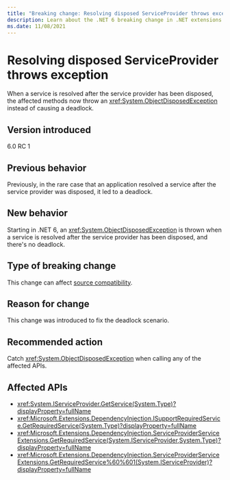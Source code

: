 ```yaml
---
title: "Breaking change: Resolving disposed ServiceProvider throws exception"
description: Learn about the .NET 6 breaking change in .NET extensions where resolving a disposed service provider throws an exception.
ms.date: 11/08/2021
---
```

# Resolving disposed ServiceProvider throws exception

When a service is resolved after the service provider has been disposed, the affected methods now throw an <xref:System.ObjectDisposedException> instead of causing a deadlock.

## Version introduced

6.0 RC 1

## Previous behavior

Previously, in the rare case that an application resolved a service after the service provider was disposed, it led to a deadlock.

## New behavior

Starting in .NET 6, an <xref:System.ObjectDisposedException> is thrown when a service is resolved after the service provider has been disposed, and there's no deadlock.

## Type of breaking change

This change can affect [source compatibility](../../categories.md#source-compatibility).

## Reason for change

This change was introduced to fix the deadlock scenario.

## Recommended action

Catch <xref:System.ObjectDisposedException> when calling any of the affected APIs.

## Affected APIs

- <xref:System.IServiceProvider.GetService(System.Type)?displayProperty=fullName>
- <xref:Microsoft.Extensions.DependencyInjection.ISupportRequiredService.GetRequiredService(System.Type)?displayProperty=fullName>
- <xref:Microsoft.Extensions.DependencyInjection.ServiceProviderServiceExtensions.GetRequiredService(System.IServiceProvider,System.Type)?displayProperty=fullName>
- <xref:Microsoft.Extensions.DependencyInjection.ServiceProviderServiceExtensions.GetRequiredService%60%601(System.IServiceProvider)?displayProperty=fullName>
